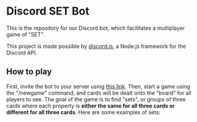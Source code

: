 # Discord SET Bot
This is the repository for our Discord bot, which facilitates a multiplayer game of "SET".

This project is made possible by [discord.js](https://discord.js.org), a Node.js framework for the Discord API.

## How to play
First, invite the bot to your server using [this link](https://discord.com/api/oauth2/authorize?client_id=917630979659685908&permissions=8192&scope=applications.commands%20bot). Then, start a game using the "/newgame" command, and cards will be dealt onto the "board" for all players to see. The goal of the game is to find "sets", or groups of three cards where each property is **either the same for all three cards or different for all three cards**. Here are some examples of sets:
